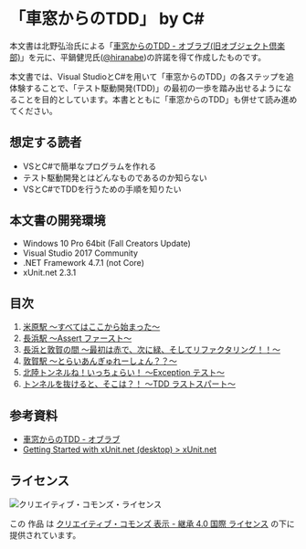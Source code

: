 ﻿「車窓からのTDD」 by C#
=====

本文書は北野弘治氏による「[車窓からのTDD - オブラブ(旧オブジェクト倶楽部)](http://objectclub.jp/technicaldoc/testing/stack_tdd.pdf)」を元に、平鍋健児氏([@hiranabe](https://twitter.com/hiranabe))の許諾を得て作成したものです。

本文書では、Visual StudioとC#を用いて「車窓からのTDD」の各ステップを追体験することで、「テスト駆動開発(TDD)」の最初の一歩を踏み出せるようになることを目的としています。本書とともに「車窓からのTDD」も併せて読み進めてください。


想定する読者
-----

- VSとC#で簡単なプログラムを作れる
- テスト駆動開発とはどんなものであるのか知らない
- VSとC#でTDDを行うための手順を知りたい


本文書の開発環境
-----

- Windows 10 Pro 64bit (Fall Creators Update)
- Visual Studio 2017 Community
- .NET Framework 4.7.1 (not Core)
- xUnit\.net 2.3.1

目次
-----

1. [米原駅 ～すべてはここから始まった～](doc/01.md)
2. [長浜駅 ～Assert ファースト～](doc/02.md)
3. [長浜と敦賀の間 ～最初は赤で、次に緑、そしてリファクタリング！！～](doc/03.md)
4. [敦賀駅 ～とらいあんぎゅれーしょん？？～](doc/04.md)
5. [北陸トンネルね！いっちょらい！ ～Exception テスト～](doc/05.md)
6. [トンネルを抜けると、そこは？！ ～TDD ラストスパート～](doc/06.md)

参考資料
-----

- [車窓からのTDD - オブラブ](http://objectclub.jp/technicaldoc/testing/stack_tdd.pdf)
- [Getting Started with xUnit.net (desktop) > xUnit.net](http://xunit.github.io/docs/getting-started-desktop)


ライセンス
-----

![クリエイティブ・コモンズ・ライセンス](https://i.creativecommons.org/l/by-sa/4.0/88x31.png)

この 作品 は [クリエイティブ・コモンズ 表示 - 継承 4.0 国際 ライセンス](http://creativecommons.org/licenses/by-sa/4.0/") の下に提供されています。
